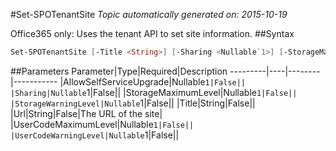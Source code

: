#Set-SPOTenantSite
*Topic automatically generated on: 2015-10-19*

Office365 only: Uses the tenant API to set site information.
##Syntax
```powershell
Set-SPOTenantSite [-Title <String>] [-Sharing <Nullable`1>] [-StorageMaximumLevel <Nullable`1>] [-StorageWarningLevel <Nullable`1>] [-UserCodeMaximumLevel <Nullable`1>] [-UserCodeWarningLevel <Nullable`1>] [-AllowSelfServiceUpgrade <Nullable`1>] [-Url <String>]
```


##Parameters
Parameter|Type|Required|Description
---------|----|--------|-----------
|AllowSelfServiceUpgrade|Nullable`1|False||
|Sharing|Nullable`1|False||
|StorageMaximumLevel|Nullable`1|False||
|StorageWarningLevel|Nullable`1|False||
|Title|String|False||
|Url|String|False|The URL of the site|
|UserCodeMaximumLevel|Nullable`1|False||
|UserCodeWarningLevel|Nullable`1|False||
